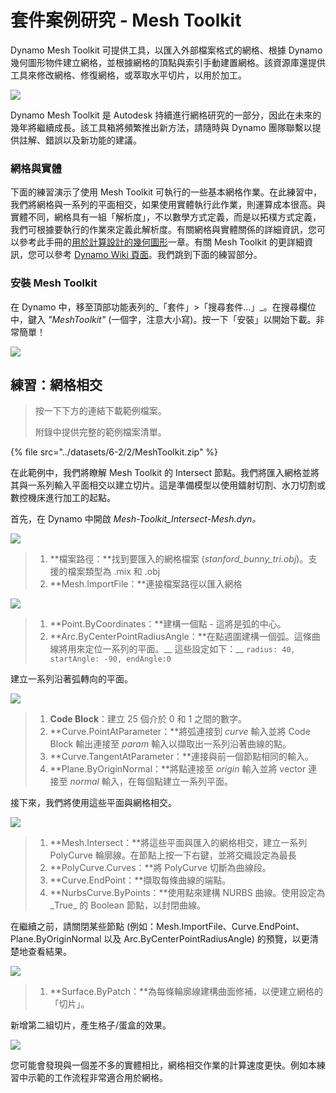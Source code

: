 # 套件案例研究 - Mesh Toolkit

Dynamo Mesh Toolkit 可提供工具，以匯入外部檔案格式的網格、根據 Dynamo 幾何圖形物件建立網格，並根據網格的頂點與索引手動建置網格。該資源庫還提供工具來修改網格、修復網格，或萃取水平切片，以用於加工。

![](<../images/6-2/2/meshToolkit case study 01.jpg>)

Dynamo Mesh Toolkit 是 Autodesk 持續進行網格研究的一部分，因此在未來的幾年將繼續成長。該工具箱將頻繁推出新方法，請隨時與 Dynamo 團隊聯繫以提供註解、錯誤以及新功能的建議。

### 網格與實體

下面的練習演示了使用 Mesh Toolkit 可執行的一些基本網格作業。在此練習中，我們將網格與一系列的平面相交，如果使用實體執行此作業，則運算成本很高。與實體不同，網格具有一組「解析度」，不以數學方式定義，而是以拓樸方式定義，我們可根據要執行的作業來定義此解析度。有關網格與實體關係的詳細資訊，您可以參考此手冊的[用於計算設計的幾何圖形](../../a-closer-look-at-dynamo-essential-nodes-and-concepts/5\_geometry-for-computational-design/)一章。有關 Mesh Toolkit 的更詳細資訊，您可以參考 [Dynamo Wiki 頁面](https://github.com/DynamoDS/Dynamo/wiki/Dynamo-Mesh-Toolkit)。我們跳到下面的練習部分。

### 安裝 Mesh Toolkit

在 Dynamo 中，移至頂部功能表列的_「套件」>「搜尋套件...」_。在搜尋欄位中，鍵入 _"MeshToolkit"_ (一個字，注意大小寫)。按一下「安裝」以開始下載。非常簡單！

![](<../images/6-2/2/meshToolkit case study - install package.jpg>)

## 練習：網格相交

> 按一下下方的連結下載範例檔案。
>
> 附錄中提供完整的範例檔案清單。

{% file src="../datasets/6-2/2/MeshToolkit.zip" %}

在此範例中，我們將瞭解 Mesh Toolkit 的 Intersect 節點。我們將匯入網格並將其與一系列輸入平面相交以建立切片。這是準備模型以使用鐳射切割、水刀切割或數控機床進行加工的起點。

首先，在 Dynamo 中開啟 _Mesh-Toolkit\_Intersect-Mesh.dyn。_

![](<../images/6-2/2/meshToolkit case study - exercise 01.jpg>)

> 1. **檔案路徑：**找到要匯入的網格檔案 (_stanford\_bunny\_tri.obj_)。支援的檔案類型為 .mix 和 .obj
> 2. **Mesh.ImportFile：**連接檔案路徑以匯入網格

![](<../images/6-2/2/meshToolkit case study - exercise 02.jpg>)

> 1. **Point.ByCoordinates：**建構一個點 - 這將是弧的中心。
> 2. **Arc.ByCenterPointRadiusAngle：**在點週圍建構一個弧。這條曲線將用來定位一系列的平面。\_\_ 這些設定如下：\_\_ `radius: 40, startAngle: -90, endAngle:0`

建立一系列沿著弧轉向的平面。

![](<../images/6-2/2/meshToolkit case study - exercise 03.jpg>)

> 1. **Code Block**：建立 25 個介於 0 和 1 之間的數字。
> 2. **Curve.PointAtParameter：**將弧連接到 _curve_ 輸入並將 Code Block 輸出連接至 _param_ 輸入以擷取出一系列沿著曲線的點。
> 3. **Curve.TangentAtParameter：**連接與前一個節點相同的輸入。
> 4. **Plane.ByOriginNormal：**將點連接至 _origin_ 輸入並將 vector 連接至 _normal_ 輸入，在每個點建立一系列平面。

接下來，我們將使用這些平面與網格相交。

![](<../images/6-2/2/meshToolkit case study - exercise 04.jpg>)

> 1. **Mesh.Intersect：**將這些平面與匯入的網格相交，建立一系列 PolyCurve 輪廓線。在節點上按一下右鍵，並將交織設定為最長
> 2. **PolyCurve.Curves：**將 PolyCurve 切斷為曲線段。
> 3. **Curve.EndPoint：**擷取每條曲線的端點。
> 4. **NurbsCurve.ByPoints：**使用點來建構 NURBS 曲線。使用設定為_True_ 的 Boolean 節點，以封閉曲線。

在繼續之前，請關閉某些節點 (例如：Mesh.ImportFile、Curve.EndPoint、Plane.ByOriginNormal 以及 Arc.ByCenterPointRadiusAngle) 的預覽，以更清楚地查看結果。

![](<../images/6-2/2/meshToolkit case study - exercise 05.jpg>)

> 1. **Surface.ByPatch：**為每條輪廓線建構曲面修補，以便建立網格的「切片」。

新增第二組切片，產生格子/蛋盒的效果。

![](<../images/6-2/2/meshToolkit case study - exercise 06.jpg>)

您可能會發現與一個差不多的實體相比，網格相交作業的計算速度更快。例如本練習中示範的工作流程非常適合用於網格。
